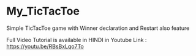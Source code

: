 # My_TicTacToe
Simple TicTacToe game with Winner declaration and Restart also feature

Full Video Tutorial is available in HINDI in Youtube 
Link : https://youtu.be/RBsBxLqo7To

